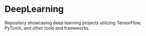 # DeepLearning
Repository showcasing deep learning projects utilizing TensorFlow, PyTorch, and other tools and frameworks.
